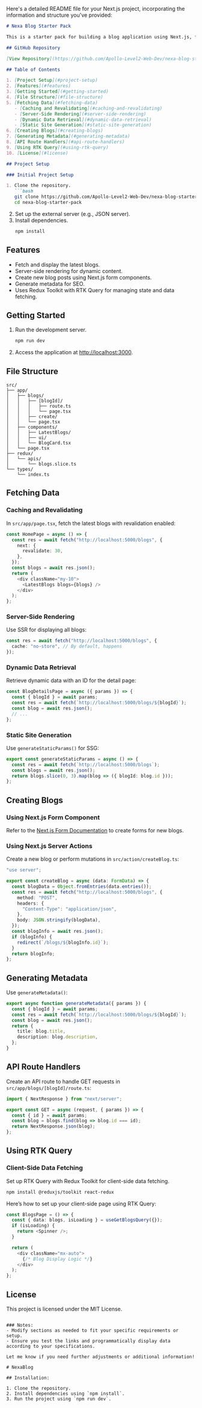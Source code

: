 Here's a detailed README file for your Next.js project, incorporating the information and structure you've provided:

```markdown
# Nexa Blog Starter Pack

This is a starter pack for building a blog application using Next.js, featuring server-side rendering (SSR), static site generation (SSG), and React Query for data fetching. The project integrates with an external API for dynamic content management.

## GitHub Repository

[View Repository](https://github.com/Apollo-Level2-Web-Dev/nexa-blog-starter-pack)

## Table of Contents

1. [Project Setup](#project-setup)
2. [Features](#features)
3. [Getting Started](#getting-started)
4. [File Structure](#file-structure)
5. [Fetching Data](#fetching-data)
   - [Caching and Revalidating](#caching-and-revalidating)
   - [Server-Side Rendering](#server-side-rendering)
   - [Dynamic Data Retrieval](#dynamic-data-retrieval)
   - [Static Site Generation](#static-site-generation)
6. [Creating Blogs](#creating-blogs)
7. [Generating Metadata](#generating-metadata)
8. [API Route Handlers](#api-route-handlers)
9. [Using RTK Query](#using-rtk-query)
10. [License](#license)

## Project Setup

### Initial Project Setup

1. Clone the repository.
   ```bash
   git clone https://github.com/Apollo-Level2-Web-Dev/nexa-blog-starter-pack.git
   cd nexa-blog-starter-pack
   ```
2. Set up the external server (e.g., JSON server).
3. Install dependencies.
   ```bash
   npm install
   ```

## Features
- Fetch and display the latest blogs.
- Server-side rendering for dynamic content.
- Create new blog posts using Next.js form components.
- Generate metadata for SEO.
- Uses Redux Toolkit with RTK Query for managing state and data fetching.

## Getting Started

1. Run the development server.
   ```bash
   npm run dev
   ```
2. Access the application at [http://localhost:3000](http://localhost:3000).

## File Structure

```plaintext
src/
├── app/
│   ├── blogs/
│   │   ├── [blogId]/
│   │   │   ├── route.ts
│   │   │   └── page.tsx
│   │   ├── create/
│   │   └── page.tsx
│   ├── components/
│   │   ├── LatestBlogs/
│   │   ├── ui/
│   │   └── BlogCard.tsx
│   └── page.tsx
├── redux/
│   └── apis/
│       └── blogs.slice.ts
└── types/
    └── index.ts
```

## Fetching Data

### Caching and Revalidating

In `src/app/page.tsx`, fetch the latest blogs with revalidation enabled:

```typescript
const HomePage = async () => {
  const res = await fetch("http://localhost:5000/blogs", {
    next: {
      revalidate: 30,
    },
  });
  const blogs = await res.json();
  return (
    <div className="my-10">
      <LatestBlogs blogs={blogs} />
    </div>
  );
};
```

### Server-Side Rendering

Use SSR for displaying all blogs:

```typescript
const res = await fetch("http://localhost:5000/blogs", {
  cache: "no-store", // By default, happens
});
```

### Dynamic Data Retrieval

Retrieve dynamic data with an ID for the detail page:

```typescript
const BlogDetailsPage = async ({ params }) => {
  const { blogId } = await params;
  const res = await fetch(`http://localhost:5000/blogs/${blogId}`);
  const blog = await res.json();
  // ...
};
```

### Static Site Generation

Use `generateStaticParams()` for SSG:

```typescript
export const generateStaticParams = async () => {
  const res = await fetch(`http://localhost:5000/blogs`);
  const blogs = await res.json();
  return blogs.slice(0, 3).map(blog => ({ blogId: blog.id }));
};
```

## Creating Blogs

### Using Next.js Form Component

Refer to the [Next.js Form Documentation](https://nextjs.org/docs/app/api-reference/components/form) to create forms for new blogs.

### Using Next.js Server Actions

Create a new blog or perform mutations in `src/action/createBlog.ts`:

```typescript
"use server";

export const createBlog = async (data: FormData) => {
  const blogData = Object.fromEntries(data.entries());
  const res = await fetch("http://localhost:5000/blogs", {
    method: "POST",
    headers: {
      "Content-Type": "application/json",
    },
    body: JSON.stringify(blogData),
  });
  const blogInfo = await res.json();
  if (blogInfo) {
    redirect(`/blogs/${blogInfo.id}`);
  }
  return blogInfo;
};
```

## Generating Metadata

Use `generateMetadata()`:

```typescript
export async function generateMetadata({ params }) {
  const { blogId } = await params;
  const res = await fetch(`http://localhost:5000/blogs/${blogId}`);
  const blog = await res.json();
  return {
    title: blog.title,
    description: blog.description,
  };
}
```

## API Route Handlers

Create an API route to handle GET requests in `src/app/blogs/[blogId]/route.ts`:

```typescript
import { NextResponse } from "next/server";

export const GET = async (request, { params }) => {
  const { id } = await params;
  const blog = blogs.find(blog => blog.id === id);
  return NextResponse.json(blog);
};
```

## Using RTK Query

### Client-Side Data Fetching

Set up RTK Query with Redux Toolkit for client-side data fetching.

```bash
npm install @reduxjs/toolkit react-redux
```

Here’s how to set up your client-side page using RTK Query:

```typescript
const BlogsPage = () => {
  const { data: blogs, isLoading } = useGetBlogsQuery({});
  if (isLoading) {
    return <Spinner />;
  }

  return (
    <div className="mx-auto">
      {/* Blog Display Logic */}
    </div>
  );
};
```

## License

This project is licensed under the MIT License.
```

### Notes:
- Modify sections as needed to fit your specific requirements or setup.
- Ensure you test the links and programmatically display data according to your specifications.

Let me know if you need further adjustments or additional information! 

# NexaBlog

## Installation:

1. Clone the repository.
2. Install dependencies using `npm install`.
3. Run the project using `npm run dev`.
